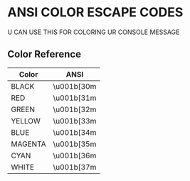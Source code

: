 
# ANSI COLOR ESCAPE CODES

U CAN USE THIS FOR COLORING UR CONSOLE MESSAGE


## Color Reference

| Color             | ANSI                                                               |
| ----------------- | ------------------------------------------------------------------ |
| BLACK |\u001b[30m |
| RED |\u001b[31m |
| GREEN |\u001b[32m |
| YELLOW |\u001b[33m |
| BLUE | \u001b[34m |
| MAGENTA | \u001b[35m |
| CYAN | \u001b[36m |
| WHITE | \u001b[37m |

